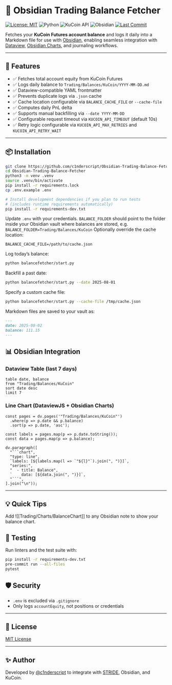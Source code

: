# 🧾 Obsidian Trading Balance Fetcher

[![License: MIT](https://img.shields.io/github/license/c1nderscript/Obsidian-Trading-Balance-Fetcher)](https://opensource.org/licenses/MIT)
![Python](https://img.shields.io/badge/python-3.8%2B-blue)
![KuCoin API](https://img.shields.io/badge/api-kucoin-futures-blue)
![Obsidian](https://img.shields.io/badge/obsidian-integration-purple)
[![Last Commit](https://img.shields.io/github/last-commit/c1nderscript/Obsidian-Trading-Balance-Fetcher)](https://github.com/c1nderscript/Obsidian-Trading-Balance-Fetcher/commits/main)

Fetches your **KuCoin Futures account balance** and logs it daily into a Markdown file for use with [Obsidian](https://obsidian.md/), enabling seamless integration with [Dataview](https://github.com/blacksmithgu/obsidian-dataview), [Obsidian Charts](https://github.com/ZaidNaweed/obsidian-charts), and journaling workflows.

---

## 🚀 Features

- ✅ Fetches total account equity from KuCoin Futures
- ✅ Logs daily balance to `Trading/Balances/KuCoin/YYYY-MM-DD.md`
- ✅ Dataview-compatible YAML frontmatter
- ✅ Prevents duplicate logs via `.json` cache
- ✅ Cache location configurable via `BALANCE_CACHE_FILE` or `--cache-file`
- ✅ Computes daily PnL delta
- ✅ Supports manual backfilling via `--date YYYY-MM-DD`
- ✅ Configurable request timeout via `KUCOIN_API_TIMEOUT` (default 10s)
- ✅ Retry logic configurable via `KUCOIN_API_MAX_RETRIES` and `KUCOIN_API_RETRY_WAIT`

---

## 📦 Installation

```bash
git clone https://github.com/c1nderscript/Obsidian-Trading-Balance-Fetcher.git
cd Obsidian-Trading-Balance-Fetcher
python3 -m venv .venv
source .venv/bin/activate
pip install -r requirements.lock
cp .env.example .env

# Install development dependencies if you plan to run tests
# (includes runtime requirements automatically)
pip install -r requirements-dev.txt
```

Update `.env` with your credentials. `BALANCE_FOLDER` should point to the
folder inside your Obsidian vault where balances are stored, e.g.
`BALANCE_FOLDER=Trading/Balances/KuCoin`
Optionally override the cache location:

```env
BALANCE_CACHE_FILE=/path/to/cache.json
```

Log today’s balance:

```bash
python balancefetcher/start.py
```

Backfill a past date:

```bash
python balancefetcher/start.py --date 2025-08-01
```

Specify a custom cache file:

```bash
python balancefetcher/start.py --cache-file /tmp/cache.json
```

Markdown files are saved to your vault as:

```markdown
---
date: 2025-08-02
balance: 111.15
---
```

## 📊 Obsidian Integration

### Dataview Table (last 7 days)

```dataview
table date, balance
from "Trading/Balances/KuCoin"
sort date desc
limit 7
```

### Line Chart (DataviewJS + Obsidian Charts)

```dataviewjs
const pages = dv.pages('"Trading/Balances/KuCoin"')
  .where(p => p.date && p.balance)
  .sort(p => p.date, 'asc');

const labels = pages.map(p => p.date.toString());
const data = pages.map(p => p.balance);

dv.paragraph([
  "```chart",
  "type: line",
  `labels: [${labels.map(l => `"${l}"`).join(", ")}]`,
  "series:",
  "  - title: Balance",
  `    data: [${data.join(", ")}]`,
  "```",
].join("\n"));
```

---

## 💡 Quick Tips

Add ![[Trading/Charts/BalanceChart]] to any Obsidian note to show your balance chart.

## 🧪 Testing

Run linters and the test suite with:

```bash
pip install -r requirements-dev.txt
pre-commit run --all-files
pytest
```

## 🛡 Security

- `.env` is excluded via `.gitignore`
- Only logs `accountEquity`, not positions or credentials

---

## 📜 License

[MIT License](https://opensource.org/licenses/MIT)

---

## ✨ Author

Developed by [@c1nderscript](https://github.com/c1nderscript) to integrate with [STRIDE](https://github.com/c1nderscript/STRIDE), Obsidian, and KuCoin.

